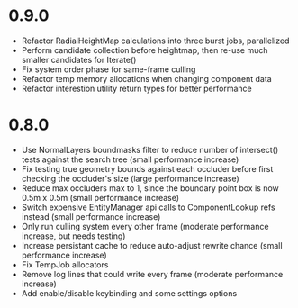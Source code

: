 # 0.9.0 
* Refactor RadialHeightMap calculations into three burst jobs, parallelized
* Perform candidate collection before heightmap, then re-use much smaller candidates for Iterate()
* Fix system order phase for same-frame culling
* Refactor temp memory allocations when changing component data
* Refactor interestion utility return types for better performance

# 0.8.0
* Use NormalLayers boundmasks filter to reduce number of intersect() tests against the search tree (small performance increase)
* Fix testing true geometry bounds against each occluder before first checking the occluder's size (large performance increase)
* Reduce max occluders max to 1, since the boundary point box is now 0.5m x 0.5m (small performance increase)
* Switch expensive EntityManager api calls to ComponentLookup refs instead (small performance increase)
* Only run culling system every other frame (moderate performance increase, but needs testing)
* Increase persistant cache to reduce auto-adjust rewrite chance (small performance increase)
* Fix TempJob allocators
* Remove log lines that could write every frame (moderate performance increase)
* Add enable/disable keybinding and some settings options
